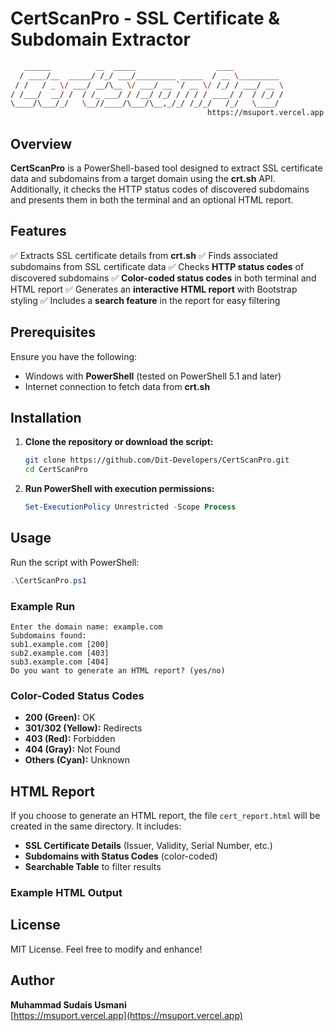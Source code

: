 # CertScanPro - SSL Certificate & Subdomain Extractor
```bash
   ______          __  _____                  ____           
  / ____/__  _____/ /_/ ___/_________ _____  / __ \_________ 
 / /   / _ \/ ___/ __/\__ \/ ___/ __ `/ __ \/ /_/ / ___/ __ \
/ /___/  __/ /  / /_ ___/ / /__/ /_/ / / / / ____/ /  / /_/ /
\____/\___/_/   \__//____/\___/\__,_/_/ /_/_/   /_/   \____/ 
                                            https://msuport.vercel.app
```

## Overview

**CertScanPro** is a PowerShell-based tool designed to extract SSL certificate data and subdomains from a target domain using the **crt.sh** API. Additionally, it checks the HTTP status codes of discovered subdomains and presents them in both the terminal and an optional HTML report.

## Features

✅ Extracts SSL certificate details from **crt.sh** ✅ Finds associated subdomains from SSL certificate data ✅ Checks **HTTP status codes** of discovered subdomains ✅ **Color-coded status codes** in both terminal and HTML report ✅ Generates an **interactive HTML report** with Bootstrap styling ✅ Includes a **search feature** in the report for easy filtering

## Prerequisites

Ensure you have the following:

- Windows with **PowerShell** (tested on PowerShell 5.1 and later)
- Internet connection to fetch data from **crt.sh**

## Installation

1. **Clone the repository or download the script:**
   ```sh
   git clone https://github.com/Dit-Developers/CertScanPro.git
   cd CertScanPro
   ```
2. **Run PowerShell with execution permissions:**
   ```powershell
   Set-ExecutionPolicy Unrestricted -Scope Process
   ```

## Usage

Run the script with PowerShell:

```powershell
.\CertScanPro.ps1
```

### Example Run

```
Enter the domain name: example.com
Subdomains found:
sub1.example.com [200]
sub2.example.com [403]
sub3.example.com [404]
Do you want to generate an HTML report? (yes/no)
```

### Color-Coded Status Codes

- **200 (Green):** OK
- **301/302 (Yellow):** Redirects
- **403 (Red):** Forbidden
- **404 (Gray):** Not Found
- **Others (Cyan):** Unknown

## HTML Report

If you choose to generate an HTML report, the file `cert_report.html` will be created in the same directory. It includes:

- **SSL Certificate Details** (Issuer, Validity, Serial Number, etc.)
- **Subdomains with Status Codes** (color-coded)
- **Searchable Table** to filter results

### Example HTML Output



## License

MIT License. Feel free to modify and enhance!

## Author

**Muhammad Sudais Usmani**\
[https://msuport.vercel.app](https://msuport.vercel.app)

